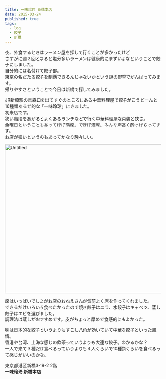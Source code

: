 ```yaml
---
title: 一味玲玲 新橋本店
date: 2015-03-24
published: true
tags:
  - log
  - 餃子
  - 新橋
---
```


夜、外食するときはラーメン屋を探して行くことが多かったけど<br>
さすがに週２回となると塩分多いラーメンは健康的にまずいよなということで餃子にしました。<br>
自分的には名付けて餃子部。<br>
東京の名だたる餃子を制覇できるんじゃないかという謎の野望でがんばってみます。<br>
帰りやすさということで今日は新橋で探してみました。

JR新橋駅の烏森口を出てすぐのところにある中華料理屋で餃子がこうどーんと16種類あるぜ的な「一味玲玲」にきました。<br>
初来店です。<br>
狭い階段をあがるとよくあるランチなどで行く中華料理屋な内装と狭さ。<br>
金曜日ということもあってほぼ満席。でほぼ酒席。みんな声高く酔っぱらってます。<br>
お店が狭いというのもあってかなり騒々しい。

<a href="https://www.flickr.com/photos/shigeki_takeguchi/16730285789" title="Untitled by shigeki takeguchi, on Flickr"><img src="https://farm9.staticflickr.com/8713/16730285789_c40992a2b2_z.jpg" width="640" height="480" alt="Untitled"></a>

席はいっぱいでしたがお店のおねえさんが気前よく席を作ってくれました。<br>
できるだけいろいろ食べたかったので焼き餃子はニラ、水餃子はキャベツ、蒸し餃子はエビを選びました。<br>
調理法は蒸しがおすすめです。皮がちょっと厚めで食感的にもよかった。

味は日本的な餃子というよりもすこし八角が効いていて中華な餃子といった風情。<br>
香港や台湾、上海な感じの飲茶っていうよりも大連な餃子。わかるかな？<br>
一人で来て３種だけ食べるっていうよりも４人くらいで10種類くらいを食べるって感じがいいのかな。

東京都港区新橋3-19-2 2階<br>
**一味玲玲 新橋本店**
